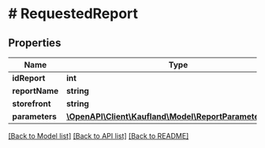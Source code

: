 # # RequestedReport

## Properties

Name | Type | Description | Notes
------------ | ------------- | ------------- | -------------
**idReport** | **int** |  |
**reportName** | **string** |  |
**storefront** | **string** |  |
**parameters** | [**\OpenAPI\Client\Kaufland\Model\ReportParameterValue[]**](ReportParameterValue.md) |  |

[[Back to Model list]](../../README.md#models) [[Back to API list]](../../README.md#endpoints) [[Back to README]](../../README.md)
